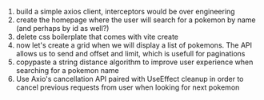 1. build a simple axios client, interceptors would be over engineering
2. create the homepage where the user will search for a pokemon by name (and perhaps by id as well?)
3. delete css boilerplate that comes with vite create
4. now let's create a grid when we will display a list of pokemons. The API allows us to send and offset and limit, which is usefull for paginations
5. copypaste a string distance algorithm to improve user experience when searching for a pokemon name
6. Use Axio's cancellation API paired with UseEffect cleanup in order to cancel previous requests from user when looking for next pokemon
